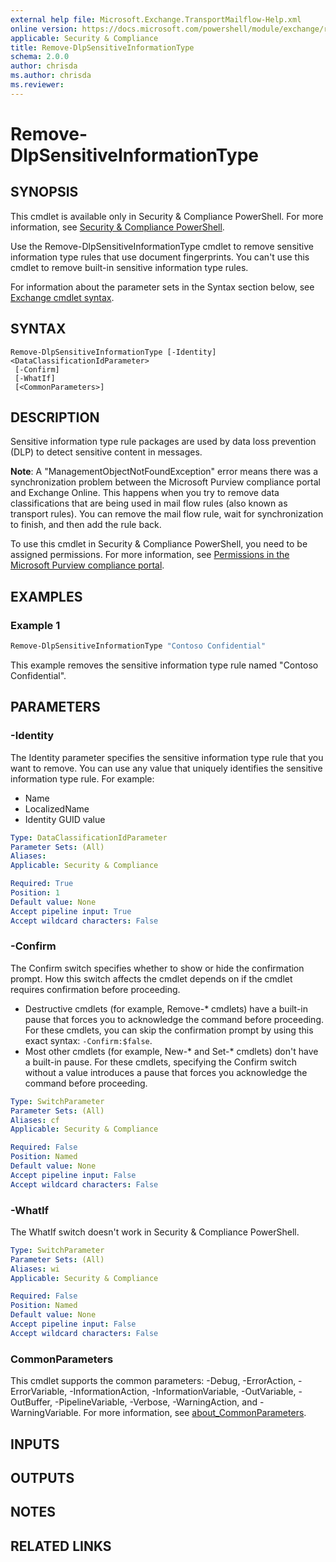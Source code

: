 ```yaml
---
external help file: Microsoft.Exchange.TransportMailflow-Help.xml
online version: https://docs.microsoft.com/powershell/module/exchange/remove-dlpsensitiveinformationtype
applicable: Security & Compliance
title: Remove-DlpSensitiveInformationType
schema: 2.0.0
author: chrisda
ms.author: chrisda
ms.reviewer:
---
```


# Remove-DlpSensitiveInformationType

## SYNOPSIS
This cmdlet is available only in Security & Compliance PowerShell. For more information, see [Security & Compliance PowerShell](https://docs.microsoft.com/powershell/exchange/scc-powershell).

Use the Remove-DlpSensitiveInformationType cmdlet to remove sensitive information type rules that use document fingerprints. You can't use this cmdlet to remove built-in sensitive information type rules.

For information about the parameter sets in the Syntax section below, see [Exchange cmdlet syntax](https://docs.microsoft.com/powershell/exchange/exchange-cmdlet-syntax).

## SYNTAX

```
Remove-DlpSensitiveInformationType [-Identity] <DataClassificationIdParameter>
 [-Confirm]
 [-WhatIf]
 [<CommonParameters>]
```

## DESCRIPTION
Sensitive information type rule packages are used by data loss prevention (DLP) to detect sensitive content in messages.

**Note**: A "ManagementObjectNotFoundException" error means there was a synchronization problem between the Microsoft Purview compliance portal and Exchange Online. This happens when you try to remove data classifications that are being used in mail flow rules (also known as transport rules). You can remove the mail flow rule, wait for synchronization to finish, and then add the rule back.

To use this cmdlet in Security & Compliance PowerShell, you need to be assigned permissions. For more information, see [Permissions in the Microsoft Purview compliance portal](https://docs.microsoft.com/microsoft-365/compliance/microsoft-365-compliance-center-permissions).

## EXAMPLES

### Example 1
```powershell
Remove-DlpSensitiveInformationType "Contoso Confidential"
```

This example removes the sensitive information type rule named "Contoso Confidential".

## PARAMETERS

### -Identity
The Identity parameter specifies the sensitive information type rule that you want to remove. You can use any value that uniquely identifies the sensitive information type rule. For example:

- Name
- LocalizedName
- Identity GUID value

```yaml
Type: DataClassificationIdParameter
Parameter Sets: (All)
Aliases:
Applicable: Security & Compliance

Required: True
Position: 1
Default value: None
Accept pipeline input: True
Accept wildcard characters: False
```

### -Confirm
The Confirm switch specifies whether to show or hide the confirmation prompt. How this switch affects the cmdlet depends on if the cmdlet requires confirmation before proceeding.

- Destructive cmdlets (for example, Remove-\* cmdlets) have a built-in pause that forces you to acknowledge the command before proceeding. For these cmdlets, you can skip the confirmation prompt by using this exact syntax: `-Confirm:$false`.
- Most other cmdlets (for example, New-\* and Set-\* cmdlets) don't have a built-in pause. For these cmdlets, specifying the Confirm switch without a value introduces a pause that forces you acknowledge the command before proceeding.

```yaml
Type: SwitchParameter
Parameter Sets: (All)
Aliases: cf
Applicable: Security & Compliance

Required: False
Position: Named
Default value: None
Accept pipeline input: False
Accept wildcard characters: False
```

### -WhatIf
The WhatIf switch doesn't work in Security & Compliance PowerShell.

```yaml
Type: SwitchParameter
Parameter Sets: (All)
Aliases: wi
Applicable: Security & Compliance

Required: False
Position: Named
Default value: None
Accept pipeline input: False
Accept wildcard characters: False
```

### CommonParameters
This cmdlet supports the common parameters: -Debug, -ErrorAction, -ErrorVariable, -InformationAction, -InformationVariable, -OutVariable, -OutBuffer, -PipelineVariable, -Verbose, -WarningAction, and -WarningVariable. For more information, see [about_CommonParameters](https://go.microsoft.com/fwlink/p/?LinkID=113216).

## INPUTS

## OUTPUTS

## NOTES

## RELATED LINKS
